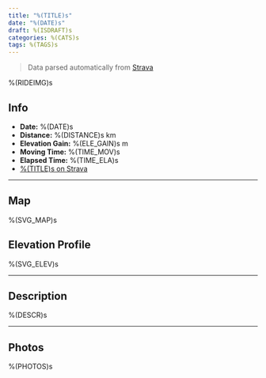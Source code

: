 ```yaml
---
title: "%(TITLE)s"
date: "%(DATE)s"
draft: %(ISDRAFT)s
categories: %(CATS)s
tags: %(TAGS)s
---
```


> Data parsed automatically from [Strava](https://www.strava.com)

%(RIDEIMG)s

## Info

- **Date:** %(DATE)s
- **Distance:** %(DISTANCE)s km
- **Elevation Gain:** %(ELE_GAIN)s m
- **Moving Time:** %(TIME_MOV)s
- **Elapsed Time:** %(TIME_ELA)s
- [%(TITLE)s on Strava](https://www.strava.com/activities/%(ID)s)

---

## Map

%(SVG_MAP)s

## Elevation Profile

%(SVG_ELEV)s

---

## Description

%(DESCR)s

---

## Photos

%(PHOTOS)s